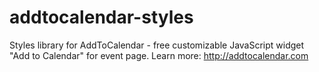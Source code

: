 addtocalendar-styles
====================

Styles library for AddToCalendar - free customizable JavaScript widget "Add to Calendar" for event page. Learn more: http://addtocalendar.com
